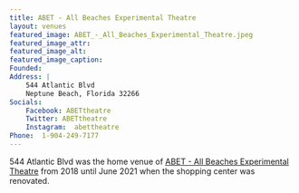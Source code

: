 ```yaml
---
title: ABET - All Beaches Experimental Theatre
layout: venues
featured_image: ABET_-_All_Beaches_Experimental_Theatre.jpeg
featured_image_attr:
featured_image_alt:
featured_image_caption:
Founded: 
Address: |
    544 Atlantic Blvd
    Neptune Beach, Florida 32266
Socials:
    Facebook: ABETtheatre
    Twitter: ABETtheatre
    Instagram: 	abettheatre
Phone: 	1-904-249-7177
---
```

544 Atlantic Blvd was the home venue of [ABET - All Beaches Experimental Theatre](/theatres/abet-all-beaches-experimental-theatre) from 2018 until June 2021 when the shopping center was renovated.
